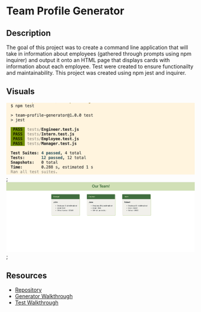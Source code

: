 # Team Profile Generator
## Description 
The goal of this project was to create a command line application that will take in information about employees (gathered through prompts using npm inquirer) and output it onto an HTML page that displays cards with information about each employee. Test were created to ensure functionailty and maintainability. 
This project was created using npm jest and inquirer.
## Visuals 
![Passed Tests](/assets/passedTests.png);
![Site Screenshot](/assets/generatedCards.png);
## Resources
- [Repository](https://github.com/untjala/team-profile-generator)
- [Generator Walkthrough](https://drive.google.com/file/d/1s-LdI2mVt1crdI3hBcl9FPK312Xagpcs/view?usp=sharing)
- [Test Walkthrough](https://drive.google.com/file/d/1V7IBgcqyu2-waZBJzzNsrJ64AWR0t8x9/view?usp=sharing) 